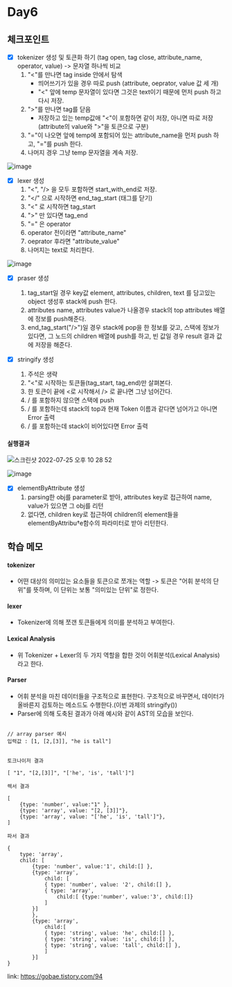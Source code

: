# Day6

## 체크포인트
- [x] tokenizer 생성 및 토큰화 하기 (tag open, tag close, attribute_name, operator, value) -> 문자열 하나씩 비교
  1. "<"를 만나면 tag inside 안에서 탐색
      - 띄어쓰기가 있을 경우 따로 push (attribute, oeprator, value 값 세 개)
      - "<" 앞에 temp 문자열이 있다면 그것은 text이기 때문에 먼저 push 하고 다시 저장.
  2. ">"를 만나면 tag를 닫음
      - 저장하고 있는 temp값애 "<"이 포함하면 같이 저장, 아니면 따로 저장(attribute의 value와 ">"을 토큰으로 구분)  
  3. "="이 나오면 앞에 temp에 포함되어 있는 attribute_name을 먼저 push 하고, "="를 push 한다. 
  4. 나머지 경우 그냥 temp 문자열을 계속 저장. 
  
  
![image](https://user-images.githubusercontent.com/64758931/180793317-448457d4-f732-4010-8ed1-57f8d266b1f1.png)

- [x] lexer 생성
  1. "<", "/> 을 모두 포함하면 start_with_end로 저장.
  2. "</" 으로 시작하면 end_tag_start (태그를 닫기)
  3. "<" 로 시작하면 tag_start
  4. ">" 만 있다면 tag_end
  5. "=" 은 operator
  6. operator 전이라면 "attribute_name"
  7. oeprator 후라면 "attribute_value"
  8. 나머지는 text로 처리한다. 

![image](https://user-images.githubusercontent.com/64758931/180793473-af98823a-a545-4a8e-8b3c-590042bcc003.png)


- [x] praser 생성
  1. tag_start일 경우 key값 element, attributes, children, text 를 담고있는 object 생성후 stack에 push 한다.
  2. attributes name, attributes value가 나올경우 stack의 top attributes 배열에 정보를 push해준다. 
  3. end_tag_start("/>")일 경우 stack에 pop을 한 정보를 갖고, 스택에 정보가 있다면, 그 노드의 children 배열에 push를 하고, 빈 값일 경우 result 결과 값에 저장을 해준다.  

- [x] stringify 생성
  1. 주석은 생략
  2. "<"로 시작하는 토큰들(tag_start, tag_end)만 살펴본다.
  3. 한 토큰이 끝에 <로 시작해서 /> 로 끝나면 그냥 넘어간다.
  4. / 를 포함하지 않으면 스택에 push
  5. / 를 포함하는데 stack의 top과 현재 Token 이름과 같다면 넘어가고 아니면 Error 출력
  6. / 를 포함하는데 stack이 비어있다면 Error 출력 

#### 실행결과 
![스크린샷 2022-07-25 오후 10 28 52](https://user-images.githubusercontent.com/64758931/180790963-c81ba16f-f949-4368-af7a-37289fb0dd1f.png)

![image](https://user-images.githubusercontent.com/64758931/180818520-53d42b9c-8375-4dd4-8a0d-90bbb0b640bd.png)


- [x] elementByAttribute 생성 
  1. parsing한 obj를 parameter로 받아, attributes key로 접근하여 name, value가 있으면 그 obj를 리턴
  2. 없다면, children key로 접근하여 children의 element들을 elementByAttribu†e함수의 파라미터로 받아 리턴한다.


## 학습 메모
#### tokenizer
  - 어떤 대상의 의미있는 요소들을 토큰으로 쪼개는 역할 -> 토큰은 "어휘 분석의 단위"를 뜻하며, 이 단위는 보통 "의미있는 단위"로 정한다.
#### lexer 
  - Tokenizer에 의해 쪼갠 토큰들에게 의미를 분석하고 부여한다.

#### Lexical Analysis
  - 위 Tokenizer + Lexer의 두 가지 역할을 합한 것이 어휘분석(Lexical Analysis)라고 한다. 


#### Parser 
  - 어휘 분석을 마친 데이터들을 구조적으로 표현한다. 구조적으로 바꾸면서, 데이터가 올바른지 검토하는 메소드도 수행한다.(이번 과제의 stringify())
  - Parser에 의해 도축된 결과가 아래 예시와 같이 AST의 모습을 보인다.
```

// array parser 예시 
입력값 : [1, [2,[3]], "he is tall"]


토크나이저 결과 

[ "1", "[2,[3]]", "['he', 'is', 'tall']"]

렉서 결과 

[
	{type: 'number', value:"1" },
	{type: 'array', value: "[2, [3]]"},
	{type: 'array', value: "['he', 'is', 'tall']"},
]

파서 결과  

{
	type: 'array',
	child: [
		{type: 'number', value:'1', child:[] },
		{type: 'array', 
			child: [
			{ type: 'number', value: '2', child:[] },
			{ type: 'array', 
				child:[ {type:'number', value:'3', child:[]}
			]
		}]
		},
		{type: 'array', 
			child:[
			{ type: 'string', value: 'he', child:[] },
			{ type: 'string', value: 'is', child:[] },
			{ type: 'string', value: 'tall', child:[] },
			]
		}]
}
```

link: https://gobae.tistory.com/94